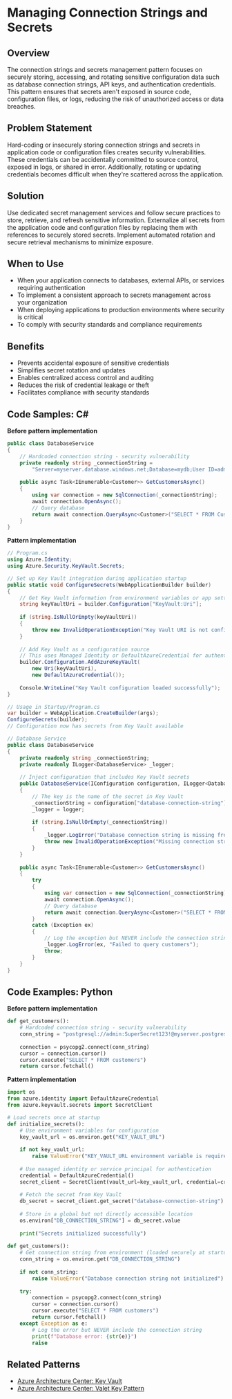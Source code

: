 # Managing Connection Strings and Secrets

## Overview
The connection strings and secrets management pattern focuses on securely storing, accessing, and rotating sensitive configuration data such as database connection strings, API keys, and authentication credentials. This pattern ensures that secrets aren't exposed in source code, configuration files, or logs, reducing the risk of unauthorized access or data breaches.

## Problem Statement
Hard-coding or insecurely storing connection strings and secrets in application code or configuration files creates security vulnerabilities. These credentials can be accidentally committed to source control, exposed in logs, or shared in error. Additionally, rotating or updating credentials becomes difficult when they're scattered across the application.

## Solution
Use dedicated secret management services and follow secure practices to store, retrieve, and refresh sensitive information. Externalize all secrets from the application code and configuration files by replacing them with references to securely stored secrets. Implement automated rotation and secure retrieval mechanisms to minimize exposure.

## When to Use
- When your application connects to databases, external APIs, or services requiring authentication
- To implement a consistent approach to secrets management across your organization
- When deploying applications to production environments where security is critical
- To comply with security standards and compliance requirements

## Benefits
- Prevents accidental exposure of sensitive credentials
- Simplifies secret rotation and updates
- Enables centralized access control and auditing
- Reduces the risk of credential leakage or theft
- Facilitates compliance with security standards

## Code Samples: C#

**Before pattern implementation**
```csharp
public class DatabaseService
{
    // Hardcoded connection string - security vulnerability
    private readonly string _connectionString = 
        "Server=myserver.database.windows.net;Database=mydb;User ID=admin;Password=SuperSecret123!;";
    
    public async Task<IEnumerable<Customer>> GetCustomersAsync()
    {
        using var connection = new SqlConnection(_connectionString);
        await connection.OpenAsync();
        // Query database
        return await connection.QueryAsync<Customer>("SELECT * FROM Customers");
    }
}
```

**Pattern implementation**
```csharp
// Program.cs
using Azure.Identity;
using Azure.Security.KeyVault.Secrets;

// Set up Key Vault integration during application startup
public static void ConfigureSecrets(WebApplicationBuilder builder)
{
    // Get Key Vault information from environment variables or app settings
    string keyVaultUri = builder.Configuration["KeyVault:Uri"];
    
    if (string.IsNullOrEmpty(keyVaultUri))
    {
        throw new InvalidOperationException("Key Vault URI is not configured");
    }
    
    // Add Key Vault as a configuration source
    // This uses Managed Identity or DefaultAzureCredential for authentication
    builder.Configuration.AddAzureKeyVault(
        new Uri(keyVaultUri),
        new DefaultAzureCredential());
        
    Console.WriteLine("Key Vault configuration loaded successfully");
}

// Usage in Startup/Program.cs
var builder = WebApplication.CreateBuilder(args);
ConfigureSecrets(builder);
// Configuration now has secrets from Key Vault available

// Database Service
public class DatabaseService
{
    private readonly string _connectionString;
    private readonly ILogger<DatabaseService> _logger;
    
    // Inject configuration that includes Key Vault secrets
    public DatabaseService(IConfiguration configuration, ILogger<DatabaseService> logger)
    {
        // The key is the name of the secret in Key Vault
        _connectionString = configuration["database-connection-string"];
        _logger = logger;
        
        if (string.IsNullOrEmpty(_connectionString))
        {
            _logger.LogError("Database connection string is missing from Key Vault");
            throw new InvalidOperationException("Missing connection string");
        }
    }
    
    public async Task<IEnumerable<Customer>> GetCustomersAsync()
    {
        try
        {
            using var connection = new SqlConnection(_connectionString);
            await connection.OpenAsync();
            // Query database
            return await connection.QueryAsync<Customer>("SELECT * FROM Customers");
        }
        catch (Exception ex)
        {
            // Log the exception but NEVER include the connection string
            _logger.LogError(ex, "Failed to query customers");
            throw;
        }
    }
}
```

## Code Examples: Python

**Before pattern implementation**
```python
def get_customers():
    # Hardcoded connection string - security vulnerability
    conn_string = "postgresql://admin:SuperSecret123!@myserver.postgres.database.azure.com:5432/mydb"
    
    connection = psycopg2.connect(conn_string)
    cursor = connection.cursor()
    cursor.execute("SELECT * FROM customers")
    return cursor.fetchall()
```

**Pattern implementation**
```python
import os
from azure.identity import DefaultAzureCredential
from azure.keyvault.secrets import SecretClient

# Load secrets once at startup
def initialize_secrets():
    # Use environment variables for configuration
    key_vault_url = os.environ.get("KEY_VAULT_URL")
    
    if not key_vault_url:
        raise ValueError("KEY_VAULT_URL environment variable is required")
    
    # Use managed identity or service principal for authentication
    credential = DefaultAzureCredential()
    secret_client = SecretClient(vault_url=key_vault_url, credential=credential)
    
    # Fetch the secret from Key Vault
    db_secret = secret_client.get_secret("database-connection-string")
    
    # Store in a global but not directly accessible location
    os.environ["DB_CONNECTION_STRING"] = db_secret.value
    
    print("Secrets initialized successfully")
    
def get_customers():
    # Get connection string from environment (loaded securely at startup)
    conn_string = os.environ.get("DB_CONNECTION_STRING")
    
    if not conn_string:
        raise ValueError("Database connection string not initialized")
        
    try:
        connection = psycopg2.connect(conn_string)
        cursor = connection.cursor()
        cursor.execute("SELECT * FROM customers")
        return cursor.fetchall()
    except Exception as e:
        # Log the error but NEVER include the connection string
        print(f"Database error: {str(e)}")
        raise
```

## Related Patterns
- [Azure Architecture Center: Key Vault](https://learn.microsoft.com/azure/key-vault/general/basic-concepts)
- [Azure Architecture Center: Valet Key Pattern](https://learn.microsoft.com/azure/architecture/patterns/valet-key)


